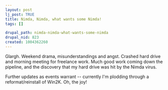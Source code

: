 ```yaml
--- 
layout: post
lj_post: TRUE
title: Nimda, Nimda, what wants some Nimda!
tags: []

drupal_path: nimda-nimda-what-wants-some-nimda
drupal_nid: 823
created: 1004362260
---
```

Glargh. Weekend drama, misunderstandings and angst. Crashed hard drive and morning meeting for freelance work. Much good work coming down the pipeline, and the discovery that my hard drive was hit by the Nimda virus.

Further updates as events warrant -- currently I'm plodding through a reformat/reinstall of Win2K. Oh, the joy!
